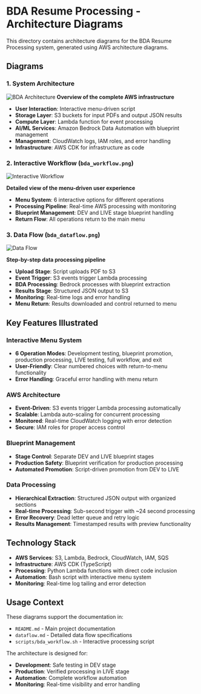 # BDA Resume Processing - Architecture Diagrams

This directory contains architecture diagrams for the BDA Resume Processing system, generated using AWS architecture diagrams.

## Diagrams

### 1. System Architecture

![BDA Architecture](bda_architecture.png)
**Overview of the complete AWS infrastructure**

- **User Interaction**: Interactive menu-driven script
- **Storage Layer**: S3 buckets for input PDFs and output JSON results
- **Compute Layer**: Lambda function for event processing
- **AI/ML Services**: Amazon Bedrock Data Automation with blueprint management
- **Management**: CloudWatch logs, IAM roles, and error handling
- **Infrastructure**: AWS CDK for infrastructure as code

### 2. Interactive Workflow (`bda_workflow.png`)

![Interactive Workflow](bda_workflow.png)

**Detailed view of the menu-driven user experience**

- **Menu System**: 6 interactive options for different operations
- **Processing Pipeline**: Real-time AWS processing with monitoring
- **Blueprint Management**: DEV and LIVE stage blueprint handling
- **Return Flow**: All operations return to the main menu

### 3. Data Flow (`bda_dataflow.png`)

![Data Flow](bda_dataflow.png)

**Step-by-step data processing pipeline**

- **Upload Stage**: Script uploads PDF to S3
- **Event Trigger**: S3 events trigger Lambda processing
- **BDA Processing**: Bedrock processes with blueprint extraction
- **Results Stage**: Structured JSON output to S3
- **Monitoring**: Real-time logs and error handling
- **Menu Return**: Results downloaded and control returned to menu

## Key Features Illustrated

### Interactive Menu System
- **6 Operation Modes**: Development testing, blueprint promotion, production processing, LIVE testing, full workflow, and exit
- **User-Friendly**: Clear numbered choices with return-to-menu functionality
- **Error Handling**: Graceful error handling with menu return

### AWS Architecture
- **Event-Driven**: S3 events trigger Lambda processing automatically
- **Scalable**: Lambda auto-scaling for concurrent processing
- **Monitored**: Real-time CloudWatch logging with error detection
- **Secure**: IAM roles for proper access control

### Blueprint Management
- **Stage Control**: Separate DEV and LIVE blueprint stages
- **Production Safety**: Blueprint verification for production processing
- **Automated Promotion**: Script-driven promotion from DEV to LIVE

### Data Processing
- **Hierarchical Extraction**: Structured JSON output with organized sections
- **Real-time Processing**: Sub-second trigger with ~24 second processing
- **Error Recovery**: Dead letter queue and retry logic
- **Results Management**: Timestamped results with preview functionality

## Technology Stack

- **AWS Services**: S3, Lambda, Bedrock, CloudWatch, IAM, SQS
- **Infrastructure**: AWS CDK (TypeScript)
- **Processing**: Python Lambda functions with direct code inclusion
- **Automation**: Bash script with interactive menu system
- **Monitoring**: Real-time log tailing and error detection

## Usage Context

These diagrams support the documentation in:
- `README.md` - Main project documentation
- `dataflow.md` - Detailed data flow specifications
- `scripts/bda_workflow.sh` - Interactive processing script

The architecture is designed for:
- **Development**: Safe testing in DEV stage
- **Production**: Verified processing in LIVE stage  
- **Automation**: Complete workflow automation
- **Monitoring**: Real-time visibility and error handling